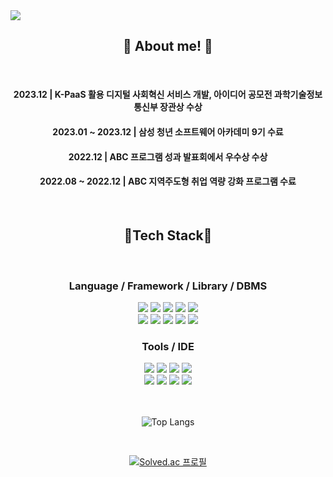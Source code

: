 <img src="https://capsule-render.vercel.app/api?type=waving&color=auto&height=200&section=header&text=LEE_EunGyeong&fontSize=70" />

<div align="center">

## 🌟 About me! 🌟

</br>

#### 2023.12 | K-PaaS 활용 디지털 사회혁신 서비스 개발, 아이디어 공모전 과학기술정보통신부 장관상 수상
#### 2023.01 ~ 2023.12 | 삼성 청년 소프트웨어 아카데미 9기 수료
#### 2022.12 | ABC 프로그램 성과 발표회에서 우수상 수상
#### 2022.08 ~ 2022.12 | ABC 지역주도형 취업 역량 강화 프로그램 수료

</br>

## 🔨Tech Stack🔨
</br>

### Language / Framework / Library / DBMS

<img src="https://img.shields.io/badge/OpenJDK-000000?style=for-the-badge&logo=OpenJDK&logoColor=white">
<img src="https://img.shields.io/badge/Spring-6DB33F?style=for-the-badge&logo=spring&logoColor=white"> 
<img src="https://img.shields.io/badge/Springboot-6DB33F?style=for-the-badge&logo=springBoot&logoColor=white">

<img src="https://img.shields.io/badge/Kotlin-7F52FF?style=for-the-badge&logo=kotlin&logoColor=white">
<img src="https://img.shields.io/badge/Android-34A853?style=for-the-badge&logo=android&logoColor=white">
</br>
<img src="https://img.shields.io/badge/MySQL-4479A1?style=for-the-badge&logo=MySQL&logoColor=white">
<img src="https://img.shields.io/badge/Realm-39477F?style=for-the-badge&logo=realm&logoColor=#white">

<img src="https://img.shields.io/badge/TypeScript-3178C6?style=for-the-badge&logo=typescript&logoColor=white">
<img src="https://img.shields.io/badge/React-61DAFB?style=for-the-badge&logo=react&logoColor=white">

<img src="https://img.shields.io/badge/Selenium-43B02A?style=for-the-badge&logo=SELENIUM&logoColor=green"> 

</br>

### Tools / IDE

<img src="https://img.shields.io/badge/IntelliJ-000000?style=for-the-badge&logo=IntelliJIDEA&logoColor=white">
<img src="https://img.shields.io/badge/AndroidStudio-3DDC84?style=for-the-badge&logo=AndroidStudio&logoColor=white">
<img src="https://img.shields.io/badge/Eclipse-2C2255?style=for-the-badge&logo=EclipseIDE&logoColor=white"> 
<img src="https://img.shields.io/badge/VisualStudioCode-007ACC?style=for-the-badge&logo=VisualStudioCode&logoColor=white">
</br>
<img src="https://img.shields.io/badge/GitHub-181717?style=for-the-badge&logo=GitHub&logoColor=white">
<img src="https://img.shields.io/badge/GitLab-FC6D26?style=for-the-badge&logo=gitlab&logoColor=white">
<img src="https://img.shields.io/badge/Jira-0052CC?style=for-the-badge&logo=JIRA&logoColor=white"> 
<img src="https://img.shields.io/badge/Mattermost-0058CC?style=for-the-badge&logo=Mattermost&logoColor=white">

</br>
</br>
</br>

![Top Langs](https://github-readme-stats.vercel.app/api/top-langs/?username=rileyleee&layout=compact&theme=gruvbox)

</br>

[![Solved.ac 프로필](http://mazassumnida.wtf/api/v2/generate_badge?boj=eunclid0202)](https://solved.ac/eunclid0202)

</div>
